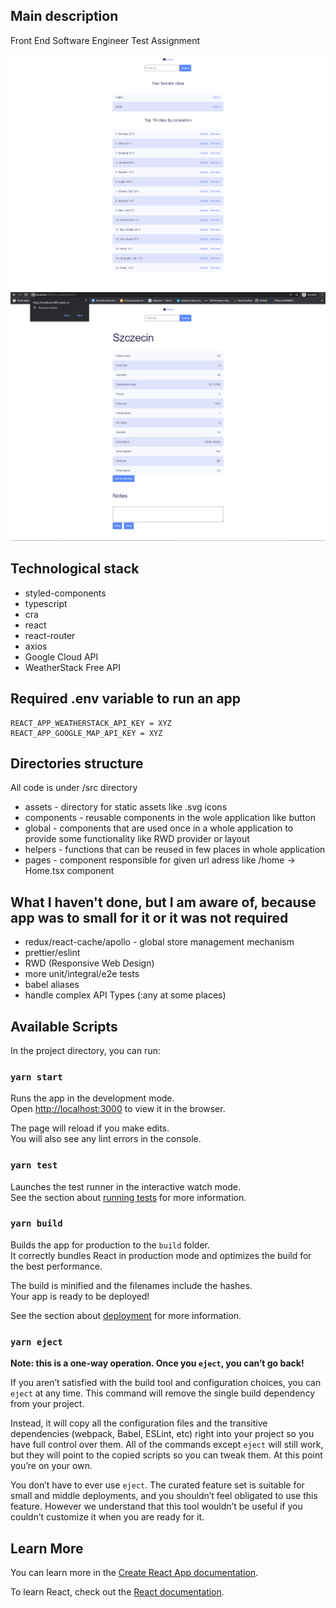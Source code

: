 ## Main description

Front End Software Engineer Test Assignment

![Optional Text](./Home.png)
![Optional Text](./Detail.png)

## Technological stack

- styled-components
- typescript
- cra
- react
- react-router
- axios
- Google Cloud API
- WeatherStack Free API

## Required .env variable to run an app

```
REACT_APP_WEATHERSTACK_API_KEY = XYZ
REACT_APP_GOOGLE_MAP_API_KEY = XYZ
```

## Directories structure

All code is under /src directory

- assets - directory for static assets like .svg icons
- components - reusable components in the wole application like button
- global - components that are used once in a whole application to provide some functionality like RWD provider or layout
- helpers - functions that can be reused in few places in whole application
- pages - component responsible for given url adress like /home -> Home.tsx component

## What I haven't done, but I am aware of, because app was to small for it or it was not required
- redux/react-cache/apollo - global store management mechanism
- prettier/eslint
- RWD (Responsive Web Design)
- more unit/integral/e2e tests
- babel aliases
- handle complex API Types (:any at some places)

## Available Scripts

In the project directory, you can run:

### `yarn start`

Runs the app in the development mode.\
Open [http://localhost:3000](http://localhost:3000) to view it in the browser.

The page will reload if you make edits.\
You will also see any lint errors in the console.

### `yarn test`

Launches the test runner in the interactive watch mode.\
See the section about [running tests](https://facebook.github.io/create-react-app/docs/running-tests) for more information.

### `yarn build`

Builds the app for production to the `build` folder.\
It correctly bundles React in production mode and optimizes the build for the best performance.

The build is minified and the filenames include the hashes.\
Your app is ready to be deployed!

See the section about [deployment](https://facebook.github.io/create-react-app/docs/deployment) for more information.

### `yarn eject`

**Note: this is a one-way operation. Once you `eject`, you can’t go back!**

If you aren’t satisfied with the build tool and configuration choices, you can `eject` at any time. This command will remove the single build dependency from your project.

Instead, it will copy all the configuration files and the transitive dependencies (webpack, Babel, ESLint, etc) right into your project so you have full control over them. All of the commands except `eject` will still work, but they will point to the copied scripts so you can tweak them. At this point you’re on your own.

You don’t have to ever use `eject`. The curated feature set is suitable for small and middle deployments, and you shouldn’t feel obligated to use this feature. However we understand that this tool wouldn’t be useful if you couldn’t customize it when you are ready for it.

## Learn More

You can learn more in the [Create React App documentation](https://facebook.github.io/create-react-app/docs/getting-started).

To learn React, check out the [React documentation](https://reactjs.org/).

